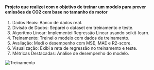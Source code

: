 #### Projeto que realizei com o objetivo de treinar um modelo para prever emissões de CO2 com base no tamanho do motor

1. Dados Reais: Banco de dados real.
2. Divisão de Dados: Separei o dataset em treinamento e teste.
3. Algoritmo Linear: Implementei Regressão Linear usando scikit-learn.
4. Treinamento: Treinei o modelo com dados de treinamento.
5. Avaliação: Medi o desempenho com MSE, MAE e R2-score.
6. Visualização: Exibi a reta de regressão no treinamento e teste.
7. Métricas Destacadas: Análise de desempenho do modelo.

![Treinamento](https://github.com/DayMartin/IA/assets/69700069/066b84cc-7245-4869-91c6-f2b49fe7dab0)
